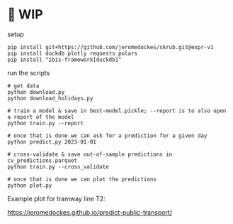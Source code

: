 # 🚧 WIP

setup

```
pip install git+https://github.com/jeromedockes/skrub.git@expr-v1
pip install duckdb plotly requests polars
pip install "ibis-framework[duckdb]"
```

run the scripts

```
# get data
python download.py
python download_holidays.py

# train a model & save in best-model.pickle; --report is to also open a report of the model
python train.py --report

# once that is done we can ask for a prediction for a given day
python predict.py 2023-01-01

# cross-validate & save out-of-sample predictions in cv_predictions.parquet
python train.py --cross_validate

# once that is done we can plot the predictions
python plot.py
```

Example plot for tramway line T2:

https://jeromedockes.github.io/predict-public-transport/
